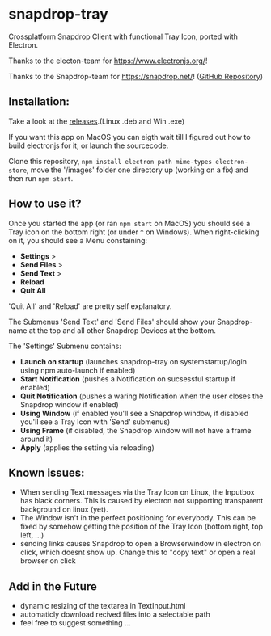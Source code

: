 # snapdrop-tray
Crossplatform Snapdrop Client with functional Tray Icon, ported with Electron.


Thanks to the electon-team for https://www.electronjs.org/!

Thanks to the Snapdrop-team for https://snapdrop.net/! ([GitHub Repository](https://github.com/RobinLinus/snapdrop))

## Installation:

Take a look at the [releases](https://github.com/erik-404err/snapdrop-tray/releases).(Linux .deb and Win .exe)

If you want this app on MacOS you can eigth wait till I figured out how to build electronjs for it, or launch the sourcecode. 

Clone this repository, `npm install electron path mime-types electron-store`, move the '/images' folder one directory up (working on a fix) and then run `npm start`.

## How to use it?

Once you started the app (or ran `npm start` on MacOS) you should see a Tray icon on the bottom right (or under `^` on Windows). When right-clicking on it, you should see a Menu constaining:

- __Settings__   >
- __Send Files__ >
- __Send Text__  >
- __Reload__
- __Quit All__

'Quit All' and 'Reload' are pretty self explanatory.

The Submenus 'Send Text' and 'Send Files' should show your Snapdrop-name at the top and all other Snapdrop Devices at the bottom.

The 'Settings' Submenu contains:

- __Launch on startup__ (launches snapdrop-tray on systemstartup/login using npm auto-launch if enabled)
- __Start Notification__ (pushes a Notification on sucsessful startup if enabled)
- __Quit Notification__ (pushes a waring Notification when the user closes the Snapdrop window if enabled)
- __Using Window__ (if enabled you'll see a Snapdrop window, if disabled you'll see a Tray Icon with 'Send' submenus)
- __Using Frame__ (if disabled, the Snapdrop window will not have a frame around it)
- __Apply__ (applies the setting via reloading)



## Known issues:
- When sending Text messages via the Tray Icon on Linux, the Inputbox has black corners. This is caused by electron not supporting transparent background on linux (yet). 
- The Window isn't in the perfect positioning for everybody. This can be fixed by somehow getting the position of the Tray Icon (bottom right, top left, ...)
- sending links causes Snapdrop to open a Browserwindow in electron on click, which doesnt show up. Change this to "copy text" or open a real browser on click


## Add in the Future
- dynamic resizing of the textarea in TextInput.html
- automaticly download recived files into a selectable path
- feel free to suggest something ...
